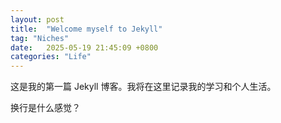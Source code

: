 ```yaml
---
layout: post
title:  "Welcome myself to Jekyll"
tag: "Niches"
date:   2025-05-19 21:45:09 +0800
categories: "Life"
---
```


这是我的第一篇 Jekyll 博客。我将在这里记录我的学习和个人生活。

换行是什么感觉？